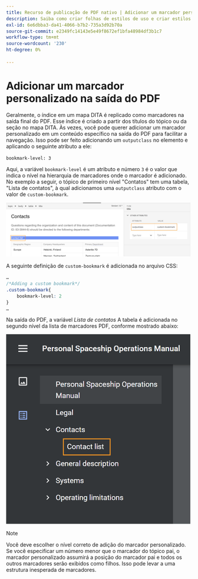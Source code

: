 ```yaml
---
title: Recurso de publicação de PDF nativo | Adicionar um marcador personalizado na saída do PDF
description: Saiba como criar folhas de estilos de uso e criar estilos para o seu conteúdo.
exl-id: 6e6dbba3-da41-4066-b7b2-735a3d92b70a
source-git-commit: e2349fc14143e5e49f8672ef1bfa48984df3b1c7
workflow-type: tm+mt
source-wordcount: '230'
ht-degree: 0%

---
```


# Adicionar um marcador personalizado na saída do PDF

Geralmente, o índice em um mapa DITA é replicado como marcadores na saída final do PDF. Esse índice é criado a partir dos títulos do tópico ou da seção no mapa DITA. Às vezes, você pode querer adicionar um marcador personalizado em um conteúdo específico na saída do PDF para facilitar a navegação. Isso pode ser feito adicionando um `outputclass` no elemento e aplicando o seguinte atributo a ele:

`bookmark-level: 3`

Aqui, a variável `bookmark-level` é um atributo e número `3` é o valor que indica o nível na hierarquia de marcadores onde o marcador é adicionado. No exemplo a seguir, o tópico de primeiro nível &quot;Contatos&quot; tem uma tabela, &quot;Lista de contatos&quot;, à qual adicionamos uma `outputclass` atributo com o valor de `custom-bookmark`.


<img src="./assets/custom-bookmark-attribute.png" width="500">

A seguinte definição de `custom-bookmark` é adicionada no arquivo CSS:

```css
…
/*Adding a custom bookmark*/
.custom-bookmark{
    bookmark-level: 2
}
…
```

Na saída do PDF, a variável *Lista de contatos* A tabela é adicionada no segundo nível da lista de marcadores PDF, conforme mostrado abaixo:

<img src="./assets/custom-bookmark-in-pdf-output.png" width="500">

>[!NOTE]
>
>Você deve escolher o nível correto de adição do marcador personalizado. Se você especificar um número menor que o marcador do tópico pai, o marcador personalizado assumirá a posição do marcador pai e todos os outros marcadores serão exibidos como filhos. Isso pode levar a uma estrutura inesperada de marcadores.
